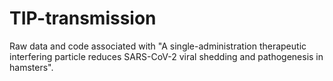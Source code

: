 # TIP-transmission
Raw data and code associated with "A single-administration therapeutic interfering particle reduces SARS-CoV-2 viral shedding and pathogenesis in hamsters".
